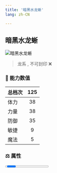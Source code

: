 ```yaml
---
title: '暗黑水龙蜥'
lang: zh-CN

---
```


<RouterBack />

## 暗黑水龙蜥

![暗黑水龙蜥](https://user-images.githubusercontent.com/78347270/115959065-51e1a180-a545-11eb-8420-da3d79dfaf1b.gif) 

> 龙系 , 不可封印 :x:


### 💪 能力数值

| 总档次       | 125            |
| :----------- |:-------------:|
| 体力      | 38   <Stars :number="4" />  |
| 力量      | 38   <Stars :number="4" />  |
| 防御      | 35   <Stars :number="3.5" />  | 
| 敏捷      | 9  <Stars :number="1" />  | 
| 魔法      | 5  <Stars :number="0.5" />   | 


### ⚖️ 属性


<Progress earth :number="0" />

<Progress water :number="8" />

<Progress fire :number="2" />

<Progress wind :number="0" />

### ✨ 技能栏 <Strong>8个</Strong>

- 攻击
- 防御

### 👶 1级出现点

- 参考任务[20週年慶典活動](tasks/13)












